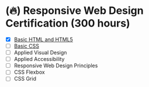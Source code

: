 # (🔥) Responsive Web Design Certification (300 hours)

- [x] [Basic HTML and HTML5](./basic-html-and-html5)
- [ ] [Basic CSS](./basic-css)
- [ ] Applied Visual Design
- [ ] Applied Accessibility
- [ ] Responsive Web Design Principles
- [ ] CSS Flexbox
- [ ] CSS Grid
